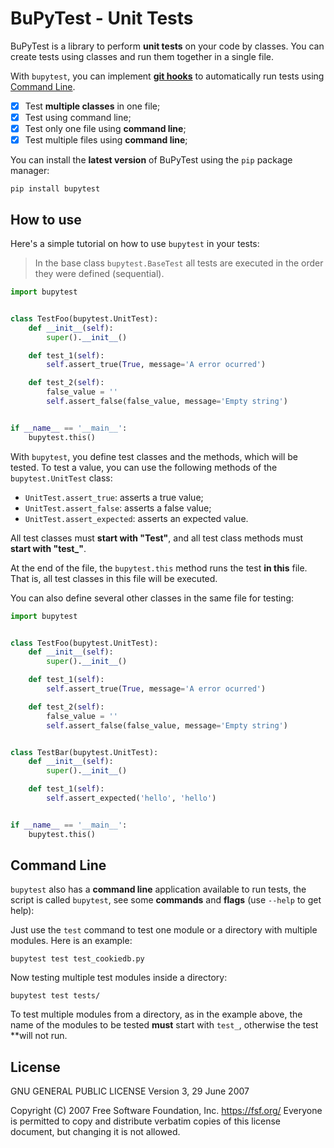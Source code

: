 # BuPyTest - Unit Tests

BuPyTest is a library to perform **unit tests** on your code by classes. You can create tests using classes and run them together in a single file.

With `bupytest`, you can implement [**git hooks**](https://git-scm.com/book/en/v2/Customizing-Git-Git-Hooks) to automatically run tests using [Command Line](#command-line).

- [x] Test **multiple classes** in one file;
- [x] Test using command line;
- [x] Test only one file using **command line**;
- [X] Test multiple files using **command line**;

You can install the **latest version** of BuPyTest using the `pip` package manager:

```commandline
pip install bupytest
```

## How to use

Here's a simple tutorial on how to use `bupytest` in your tests:

> In the base class `bupytest.BaseTest` all tests are executed in the order they were defined (sequential).

```python
import bupytest


class TestFoo(bupytest.UnitTest):
    def __init__(self):
        super().__init__()

    def test_1(self):
        self.assert_true(True, message='A error ocurred')

    def test_2(self):
        false_value = ''
        self.assert_false(false_value, message='Empty string')


if __name__ == '__main__':
    bupytest.this()
```

With `bupytest`, you define test classes and the methods, which will be tested. To test a value, you can use the following methods of the `bupytest.UnitTest` class:

- `UnitTest.assert_true`: asserts a true value;
- `UnitTest.assert_false`: asserts a false value;
- `UnitTest.assert_expected`: asserts an expected value.

All test classes must **start with "Test"**, and all test class methods must **start with "test_"**.

At the end of the file, the `bupytest.this` method runs the test **in this** file. That is, all test classes in this file will be executed.

You can also define several other classes in the same file for testing:

```python
import bupytest


class TestFoo(bupytest.UnitTest):
    def __init__(self):
        super().__init__()

    def test_1(self):
        self.assert_true(True, message='A error ocurred')

    def test_2(self):
        false_value = ''
        self.assert_false(false_value, message='Empty string')


class TestBar(bupytest.UnitTest):
    def __init__(self):
        super().__init__()

    def test_1(self):
        self.assert_expected('hello', 'hello')


if __name__ == '__main__':
    bupytest.this()
```

## Command Line

`bupytest` also has a **command line** application available to run tests, the script is called `bupytest`, see some **commands** and **flags** (use `--help` to get help):

Just use the `test` command to test one module or a directory with multiple modules. Here is an example:

```commandline
bupytest test test_cookiedb.py
```

Now testing multiple test modules inside a directory:

```commandline
bupytest test tests/
```

To test multiple modules from a directory, as in the example above, the name of the modules to be tested **must** start with `test_`, otherwise the test **will not run. 

## License

GNU GENERAL PUBLIC LICENSE
Version 3, 29 June 2007

Copyright (C) 2007 Free Software Foundation, Inc. <https://fsf.org/>
Everyone is permitted to copy and distribute verbatim copies of this license document, but changing it is not allowed.